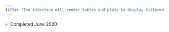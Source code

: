 ```yaml
---
title: "The interface will render tables and plots to display filtered data &#x2705;"
---
```


&#x2705; Completed June 2020
